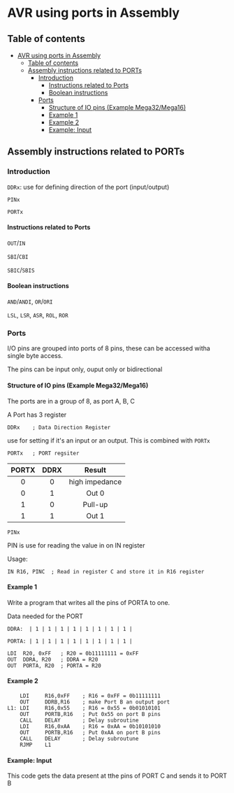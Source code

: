 # AVR using ports in Assembly

## Table of contents

- [AVR using ports in Assembly](#avr-using-ports-in-assembly)
  - [Table of contents](#table-of-contents)
  - [Assembly instructions related to PORTs](#assembly-instructions-related-to-ports)
    - [Introduction](#introduction)
      - [Instructions related to Ports](#instructions-related-to-ports)
      - [Boolean instructions](#boolean-instructions)
    - [Ports](#ports)
      - [Structure of IO pins (Example Mega32/Mega16)](#structure-of-io-pins-example-mega32mega16)
      - [Example 1](#example-1)
      - [Example 2](#example-2)
      - [Example: Input](#example-input)

## Assembly instructions related to PORTs

### Introduction

`DDRx`: use for defining direction of the port (input/output)

`PINx`

`PORTx`

#### Instructions related to Ports

`OUT`/`IN`

`SBI`/`CBI`

`SBIC`/`SBIS`

#### Boolean instructions

`AND`/`ANDI`, `OR`/`ORI`

`LSL`, `LSR`, `ASR`, `ROL`, `ROR`

### Ports

I/O pins are grouped into ports of 8 pins, these can be accessed witha single byte access.

The pins can be input only, ouput only or bidirectional

#### Structure of IO pins (Example Mega32/Mega16)

The ports are in a group of 8, as port A, B, C

A Port has 3 register

```
DDRx    ; Data Direction Register
```

use for setting if it's an input or an output. This is combined with `PORTx`

```
PORTx   ; PORT regsiter
```

| PORTX | DDRX  |     Result     |
| :---: | :---: | :------------: |
|   0   |   0   | high impedance |
|   0   |   1   |     Out 0      |
|   1   |   0   |    Pull-up     |
|   1   |   1   |     Out 1      |

```
PINx
```

PIN is use for reading the value in on IN register

Usage:

```
IN R16, PINC  ; Read in register C and store it in R16 register
```

#### Example 1

Write a program that writes all the pins of PORTA to one.

Data needed for the PORT

```
DDRA:  | 1 | 1 | 1 | 1 | 1 | 1 | 1 | 1 |
```

```
PORTA: | 1 | 1 | 1 | 1 | 1 | 1 | 1 | 1 |
```

```
LDI  R20, 0xFF   ; R20 = 0b11111111 = 0xFF
OUT  DDRA, R20   ; DDRA = R20
OUT  PORTA, R20  ; PORTA = R20
```

#### Example 2

```
    LDI     R16,0xFF    ; R16 = 0xFF = 0b11111111
    OUT     DDRB,R16    ; make Port B an output port
L1: LDI     R16,0x55    ; R16 = 0x55 = 0b01010101
    OUT     PORTB,R16   ; Put 0x55 on port B pins
    CALL    DELAY       ; Delay subroutine
    LDI     R16,0xAA    ; R16 = 0xAA = 0b10101010
    OUT     PORTB,R16   ; Put 0xAA on port B pins
    CALL    DELAY       ; Delay subroutune
    RJMP    L1
```

#### Example: Input

This code gets the data present at tthe pins of PORT C and sends it to PORT B